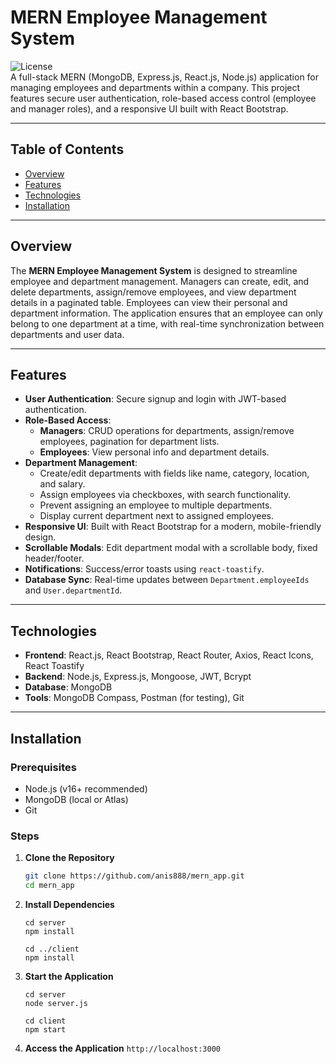 # MERN Employee Management System

![License](https://img.shields.io/badge/license-MIT-blue.svg)  
A full-stack MERN (MongoDB, Express.js, React.js, Node.js) application for managing employees and departments within a company. This project features secure user authentication, role-based access control (employee and manager roles), and a responsive UI built with React Bootstrap.

---

## Table of Contents

- [Overview](#overview)
- [Features](#features)
- [Technologies](#technologies)
- [Installation](#installation)

---

## Overview

The **MERN Employee Management System** is designed to streamline employee and department management. Managers can create, edit, and delete departments, assign/remove employees, and view department details in a paginated table. Employees can view their personal and department information. The application ensures that an employee can only belong to one department at a time, with real-time synchronization between departments and user data.

---

## Features

- **User Authentication**: Secure signup and login with JWT-based authentication.
- **Role-Based Access**:
  - **Managers**: CRUD operations for departments, assign/remove employees, pagination for department lists.
  - **Employees**: View personal info and department details.
- **Department Management**:
  - Create/edit departments with fields like name, category, location, and salary.
  - Assign employees via checkboxes, with search functionality.
  - Prevent assigning an employee to multiple departments.
  - Display current department next to assigned employees.
- **Responsive UI**: Built with React Bootstrap for a modern, mobile-friendly design.
- **Scrollable Modals**: Edit department modal with a scrollable body, fixed header/footer.
- **Notifications**: Success/error toasts using `react-toastify`.
- **Database Sync**: Real-time updates between `Department.employeeIds` and `User.departmentId`.

---

## Technologies

- **Frontend**: React.js, React Bootstrap, React Router, Axios, React Icons, React Toastify
- **Backend**: Node.js, Express.js, Mongoose, JWT, Bcrypt
- **Database**: MongoDB
- **Tools**: MongoDB Compass, Postman (for testing), Git

---

## Installation

### Prerequisites

- Node.js (v16+ recommended)
- MongoDB (local or Atlas)
- Git

### Steps

1. **Clone the Repository**
   ```bash
   git clone https://github.com/anis888/mern_app.git
   cd mern_app
   ```
2. **Install Dependencies**

   ```
   cd server
   npm install
   ```

   ```
   cd ../client
   npm install
   ```

3. **Start the Application**

   ```
   cd server
   node server.js
   ```

   ```
   cd client
   npm start
   ```

4. **Access the Application**
   `http://localhost:3000`
